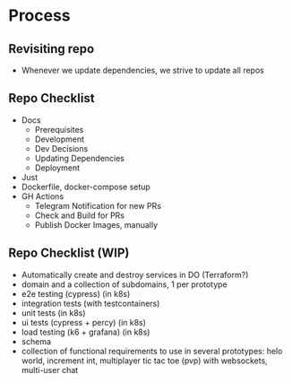 # Process

## Revisiting repo

- Whenever we update dependencies, we strive to update all repos

## Repo Checklist

- Docs
  - Prerequisites
  - Development
  - Dev Decisions
  - Updating Dependencies
  - Deployment
- Just
- Dockerfile, docker-compose setup
- GH Actions
  - Telegram Notification for new PRs
  - Check and Build for PRs
  - Publish Docker Images, manually

## Repo Checklist (WIP)

- Automatically create and destroy services in DO (Terraform?)
- domain and a collection of subdomains, 1 per prototype
- e2e testing (cypress) (in k8s)
- integration tests (with testcontainers)
- unit tests (in k8s)
- ui tests (cypress + percy) (in k8s)
- load testing (k6 + grafana) (in k8s)
- schema
- collection of functional requirements to use in several prototypes: helo world, increment int, multiplayer tic tac toe (pvp) with websockets, multi-user chat
